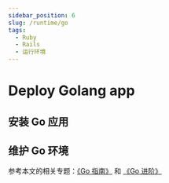 ```yaml
---
sidebar_position: 6
slug: /runtime/go
tags:
  - Ruby
  - Rails
  - 运行环境
---
```


# Deploy Golang app

## 安装 Go 应用


## 维护 Go 环境

参考本文的相关专题：[《Go 指南》](../go) 和 [《Go 进阶》](../go/advanced) 

